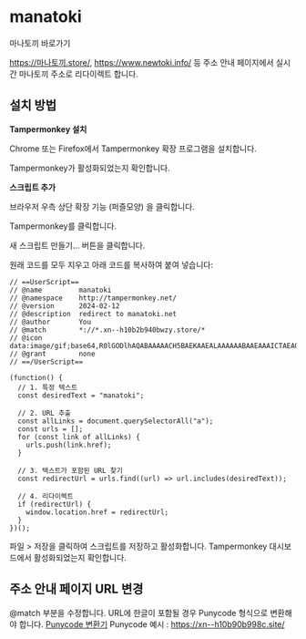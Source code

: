 # manatoki
마나토끼 바로가기

https://마나토끼.store/, https://www.newtoki.info/ 등 주소 안내 페이지에서 실시간 마나토끼 주소로 리다이렉트 합니다.

## 설치 방법
**Tampermonkey 설치**

  Chrome 또는 Firefox에서 Tampermonkey 확장 프로그램을 설치합니다.
  
  Tampermonkey가 활성화되었는지 확인합니다.

**스크립트 추가**

  브라우저 우측 상단 확장 기능 (퍼즐모양) 을 클릭합니다.
  
  Tampermonkey를 클릭합니다. 
  
  새 스크립트 만들기... 버튼을 클릭합니다.
  
  원래 코드를 모두 지우고 아래 코드를 복사하여 붙여 넣습니다:

```
// ==UserScript==
// @name         manatoki
// @namespace    http://tampermonkey.net/
// @version      2024-02-12
// @description  redirect to manatoki.net
// @author       You
// @match        *://*.xn--h10b2b940bwzy.store/*
// @icon         data:image/gif;base64,R0lGODlhAQABAAAAACH5BAEKAAEALAAAAAABAAEAAAICTAEAOw==
// @grant        none
// ==/UserScript==

(function() {
  // 1. 특정 텍스트
  const desiredText = "manatoki";

  // 2. URL 추출
  const allLinks = document.querySelectorAll("a");
  const urls = [];
  for (const link of allLinks) {
    urls.push(link.href);
  }

  // 3. 텍스트가 포함된 URL 찾기
  const redirectUrl = urls.find((url) => url.includes(desiredText));

  // 4. 리다이렉트
  if (redirectUrl) {
    window.location.href = redirectUrl;
  }
})();
```
 파일 > 저장을 클릭하여 스크립트를 저장하고 활성화합니다.
 Tampermonkey 대시보드에서 활성화되었는지 확인합니다.

## 주소 안내 페이지 URL 변경

  @match 부분을 수정합니다. URL에 한글이 포함될 경우 Punycode 형식으로 변환해야 합니다. 
  [Punycode 변환기](https://www.punycoder.com/) Punycode 예시 : https://xn--h10b90b998c.site/
